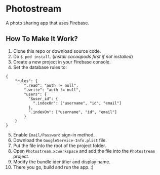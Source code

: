 # Photostream

A photo sharing app that uses Firebase.

## How To Make It Work?

1. Clone this repo or download source code.
2. Do `$ pod install`. (_install cocoapods first if not installed_)
3. Create a new project in your Firebase console.
4. Set the database rules to: 
```
{
    "rules": {
        ".read": "auth != null",
        ".write": "auth != null",
        "users": {
          "$user_id": {
            ".indexOn": ["username", "id", "email"]
          },
          ".indexOn": ["username", "id", "email"]
        }
    }
}
```
5. Enable `Email/Password` sign-in method.
6. Download the `GoogleService-Info.plist` file.
7. Put the file into the root of the project folder.
8. Open `Photostream.xcworkspace` and add the file into the `Photostream` project.
9. Modify the bundle identifier and display name.
10. There you go, build and run the app. :)

